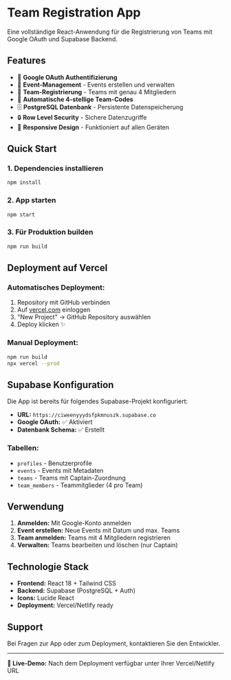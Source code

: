 # Team Registration App

Eine vollständige React-Anwendung für die Registrierung von Teams mit Google OAuth und Supabase Backend.

## Features

- 🔐 **Google OAuth Authentifizierung**
- 📅 **Event-Management** - Events erstellen und verwalten
- 👥 **Team-Registrierung** - Teams mit genau 4 Mitgliedern
- 🎯 **Automatische 4-stellige Team-Codes**
- 🗄️ **PostgreSQL Datenbank** - Persistente Datenspeicherung
- 🔒 **Row Level Security** - Sichere Datenzugriffe
- 📱 **Responsive Design** - Funktioniert auf allen Geräten

## Quick Start

### 1. Dependencies installieren
```bash
npm install
```

### 2. App starten
```bash
npm start
```

### 3. Für Produktion builden
```bash
npm run build
```

## Deployment auf Vercel

### Automatisches Deployment:
1. Repository mit GitHub verbinden
2. Auf [vercel.com](https://vercel.com) einloggen
3. "New Project" → GitHub Repository auswählen
4. Deploy klicken ✨

### Manual Deployment:
```bash
npm run build
npx vercel --prod
```

## Supabase Konfiguration

Die App ist bereits für folgendes Supabase-Projekt konfiguriert:
- **URL:** `https://ciweenyyydsfpkmnuszk.supabase.co`
- **Google OAuth:** ✅ Aktiviert
- **Datenbank Schema:** ✅ Erstellt

### Tabellen:
- `profiles` - Benutzerprofile
- `events` - Events mit Metadaten
- `teams` - Teams mit Captain-Zuordnung
- `team_members` - Teammitglieder (4 pro Team)

## Verwendung

1. **Anmelden:** Mit Google-Konto anmelden
2. **Event erstellen:** Neue Events mit Datum und max. Teams
3. **Team anmelden:** Teams mit 4 Mitgliedern registrieren
4. **Verwalten:** Teams bearbeiten und löschen (nur Captain)

## Technologie Stack

- **Frontend:** React 18 + Tailwind CSS
- **Backend:** Supabase (PostgreSQL + Auth)
- **Icons:** Lucide React
- **Deployment:** Vercel/Netlify ready

## Support

Bei Fragen zur App oder zum Deployment, kontaktieren Sie den Entwickler.

---

**🚀 Live-Demo:** Nach dem Deployment verfügbar unter Ihrer Vercel/Netlify URL